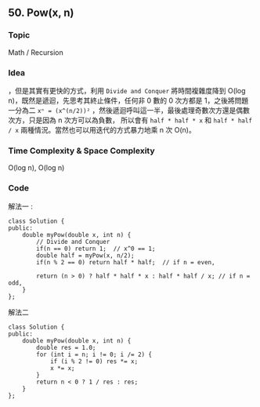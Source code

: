 ##  50. Pow(x, n)

### Topic
Math / Recursion

### Idea
，但是其實有更快的方式，利用 `Divide and Conquer` 將時間複雜度降到 O(log n)，既然是遞迴，先思考其終止條件，任何非 0 數的 0 次方都是 1，之後將問題一分為二 `xⁿ = (x^(n/2))²` ，然後遞迴呼叫這一半，最後處理奇數次方還是偶數次方，只是因為 n 次方可以為負數，
所以會有 `half * half * x` 和 `half * half / x` 兩種情況。當然也可以用迭代的方式暴力地乘 n 次 O(n)。

   
### Time Complexity & Space Complexity
O(log n), O(log n)

### Code
解法一 :
```
class Solution {
public:
    double myPow(double x, int n) {
        // Divide and Conquer
        if(n == 0) return 1;  // x^0 == 1;
        double half = myPow(x, n/2);
        if(n % 2 == 0) return half * half;  // if n = even, 

        return (n > 0) ? half * half * x : half * half / x; // if n = odd,  
    }
};
```

解法二
```
class Solution {
public:
    double myPow(double x, int n) {
        double res = 1.0;
        for (int i = n; i != 0; i /= 2) {
            if (i % 2 != 0) res *= x;
            x *= x;
        }
        return n < 0 ? 1 / res : res;
    }
};
```
